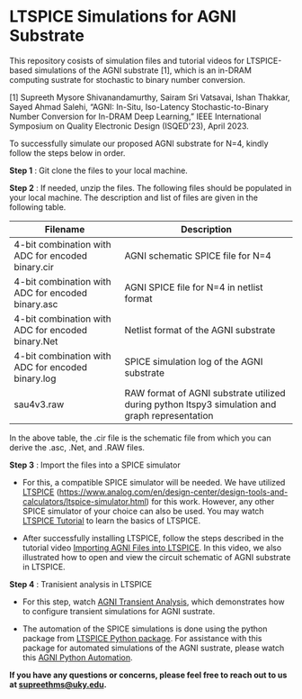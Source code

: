 # LTSPICE Simulations for AGNI Substrate

This repository cosists of simulation files and tutorial videos for LTSPICE-based simulations of the AGNI substrate [1], which is an in-DRAM computing sustrate for stochastic to binary number conversion.

[1] Supreeth Mysore Shivanandamurthy, Sairam Sri Vatsavai, Ishan Thakkar, Sayed Ahmad Salehi, “AGNI: In-Situ, Iso-Latency Stochastic-to-Binary Number Conversion for In-DRAM Deep Learning,” IEEE International Symposium on Quality Electronic Design (ISQED'23), April 2023.

To successfully simulate our proposed AGNI substrate for N=4, kindly follow the steps below in order.

**Step 1** : Git clone the files to your local machine.

**Step 2** : If needed, unzip the files. The following files should be populated in your local machine. The description and list of files are given in the following table. 


| **Filename**  | **Description** |
| ------------- | ------------- |
| 4-bit combination with ADC for encoded binary.cir  | AGNI schematic SPICE file for N=4  |
| 4-bit combination with ADC for encoded binary.asc  | AGNI SPICE file for N=4 in netlist format |
|4-bit combination with ADC for encoded binary.Net| Netlist format of the AGNI substrate |
|4-bit combination with ADC for encoded binary.log|SPICE simulation log of the AGNI substrate |
|sau4v3.raw|RAW format of AGNI substrate utilized during python ltspy3 simulation and graph representation|

In the above table, the .cir file is the schematic file from which you can derive the .asc, .Net, and .RAW files.

**Step 3** : Import the files into a SPICE simulator

* For this, a compatible SPICE simulator will be needed. We have utilized [LTSPICE](https://www.analog.com/en/design-center/design-tools-and-calculators/ltspice-simulator.html) (https://www.analog.com/en/design-center/design-tools-and-calculators/ltspice-simulator.html) for this work. However, any other SPICE simulator of your choice can also be used. You may watch [LTSPICE Tutorial](https://www.analog.com/en/education/education-library/videos/video-series/ltspice-getting-started-tutorial.html) to learn the basics of LTSPICE.

* After successfully installing LTSPICE, follow the steps described in the tutorial video [Importing AGNI Files into LTSPICE](https://youtu.be/4pZ4Uf7VJMU).  In this video, we also illustrated how to open and view the circuit schematic of AGNI substrate in LTSPICE.

**Step 4** : Tranisient analysis in LTSPICE

* For this step, watch [AGNI Transient Analysis](https://youtu.be/233tJurw-ZA), which demonstrates how to configure transient simulations for AGNI sustrate.

* The automation of the SPICE simulations is done using the python package from [LTSPICE Python package](http://www2.ee.unsw.edu.au/~tlehmann/ltspy3.py). For assistance with this package for automated simulations of the AGNI sustrate, please watch this [AGNI Python Automation](https://youtu.be/A-CiMvKVQ_o).

**If you have any questions or concerns, please feel free to reach out to us at supreethms@uky.edu.**

